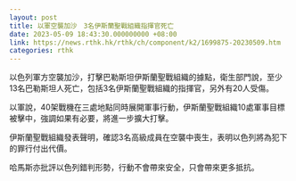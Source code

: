 ```yaml
---
layout: post
title: 以軍空襲加沙　3名伊斯蘭聖戰組織指揮官死亡
date: 2023-05-09 18:43:30.000000000 +08:00
link: https://news.rthk.hk/rthk/ch/component/k2/1699875-20230509.htm
categories: rthk
---
```


以色列軍方空襲加沙，打擊巴勒斯坦伊斯蘭聖戰組織的據點，衛生部門說，至少13名巴勒斯坦人死亡，包括3名伊斯蘭聖戰組織的指揮官，另外有20人受傷。

以軍說，40架戰機在三處地點同時展開軍事行動，伊斯蘭聖戰組織10處軍事目標被擊中，強調如果有必要，將進一步擴大打擊。

伊斯蘭聖戰組織發表聲明，確認3名高級成員在空襲中喪生，表明以色列將為犯下的罪行付出代價。

哈馬斯亦批評以色列錯判形勢，行動不會帶來安全，只會帶來更多抵抗。
